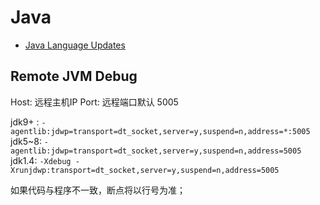 # Java 

* [Java Language Updates](https://docs.oracle.com/en/java/javase/20/language/java-language-changes.html#GUID-6459681C-6881-45D8-B0DB-395D1BD6DB9B)

## Remote JVM Debug

Host: 远程主机IP
Port: 远程端口默认 5005

jdk9+ : `-agentlib:jdwp=transport=dt_socket,server=y,suspend=n,address=*:5005`
jdk5~8: `-agentlib:jdwp=transport=dt_socket,server=y,suspend=n,address=5005`
jdk1.4: `-Xdebug -Xrunjdwp:transport=dt_socket,server=y,suspend=n,address=5005`


如果代码与程序不一致，断点将以行号为准；